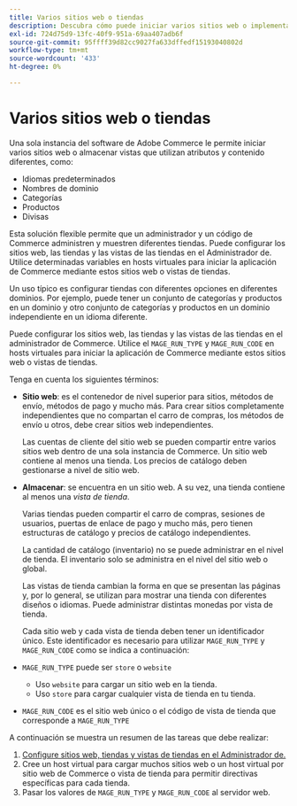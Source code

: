 ```yaml
---
title: Varios sitios web o tiendas
description: Descubra cómo puede iniciar varios sitios web o implementar vistas de tiendas con diferentes opciones, dominios y contenido.
exl-id: 724d75d9-13fc-40f9-951a-69aa407adb6f
source-git-commit: 95ffff39d82cc9027fa633dffedf15193040802d
workflow-type: tm+mt
source-wordcount: '433'
ht-degree: 0%

---
```


# Varios sitios web o tiendas

Una sola instancia del software de Adobe Commerce le permite iniciar varios sitios web o almacenar vistas que utilizan atributos y contenido diferentes, como:

- Idiomas predeterminados
- Nombres de dominio
- Categorías
- Productos
- Divisas

Esta solución flexible permite que un administrador y un código de Commerce administren y muestren diferentes tiendas. Puede configurar los sitios web, las tiendas y las vistas de las tiendas en el Administrador de. Utilice determinadas variables en hosts virtuales para iniciar la aplicación de Commerce mediante estos sitios web o vistas de tiendas.

Un uso típico es configurar tiendas con diferentes opciones en diferentes dominios. Por ejemplo, puede tener un conjunto de categorías y productos en un dominio y otro conjunto de categorías y productos en un dominio independiente en un idioma diferente.

Puede configurar los sitios web, las tiendas y las vistas de las tiendas en el administrador de Commerce. Utilice el `MAGE_RUN_TYPE` y `MAGE_RUN_CODE` en hosts virtuales para iniciar la aplicación de Commerce mediante estos sitios web o vistas de tiendas.

Tenga en cuenta los siguientes términos:

- **Sitio web**: es el contenedor de nivel superior para sitios, métodos de envío, métodos de pago y mucho más. Para crear sitios completamente independientes que no compartan el carro de compras, los métodos de envío u otros, debe crear sitios web independientes.

   Las cuentas de cliente del sitio web se pueden compartir entre varios sitios web dentro de una sola instancia de Commerce. Un sitio web contiene al menos una tienda. Los precios de catálogo deben gestionarse a nivel de sitio web.

- **Almacenar**: se encuentra en un sitio web. A su vez, una tienda contiene al menos una *vista de tienda*.

   Varias tiendas pueden compartir el carro de compras, sesiones de usuarios, puertas de enlace de pago y mucho más, pero tienen estructuras de catálogo y precios de catálogo independientes.

   La cantidad de catálogo (inventario) no se puede administrar en el nivel de tienda. El inventario solo se administra en el nivel del sitio web o global.

   Las vistas de tienda cambian la forma en que se presentan las páginas y, por lo general, se utilizan para mostrar una tienda con diferentes diseños o idiomas. Puede administrar distintas monedas por vista de tienda.

   Cada sitio web y cada vista de tienda deben tener un identificador único. Este identificador es necesario para utilizar `MAGE_RUN_TYPE` y `MAGE_RUN_CODE` como se indica a continuación:

- `MAGE_RUN_TYPE` puede ser `store` o `website`

   - Uso `website` para cargar un sitio web en la tienda.
   - Uso `store` para cargar cualquier vista de tienda en tu tienda.

- `MAGE_RUN_CODE` es el sitio web único o el código de vista de tienda que corresponde a `MAGE_RUN_TYPE`

A continuación se muestra un resumen de las tareas que debe realizar:

1. [Configure sitios web, tiendas y vistas de tiendas en el Administrador de.](ms-admin.md)
1. Cree un host virtual para cargar muchos sitios web o un host virtual por sitio web de Commerce o vista de tienda para permitir directivas específicas para cada tienda.
1. Pasar los valores de `MAGE_RUN_TYPE` y `MAGE_RUN_CODE` al servidor web.
